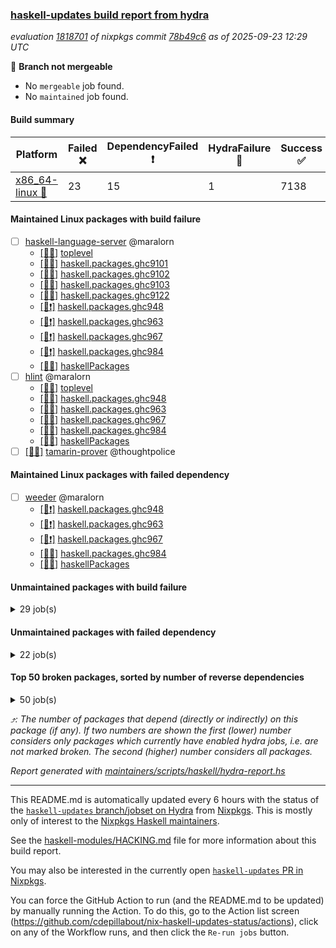 ### [haskell-updates build report from hydra](https://hydra.nixos.org/jobset/nixpkgs/haskell-updates)
*evaluation [1818701](https://hydra.nixos.org/eval/1818701) of nixpkgs commit [78b49c6](https://github.com/NixOS/nixpkgs/commits/78b49c6a656a1b02338cd700c2becd3f344dd1cc) as of 2025-09-23 12:29 UTC*

🔴 **Branch not mergeable**
  * No `mergeable` job found.
  * No `maintained` job found.

#### Build summary

 | Platform | Failed ❌ | DependencyFailed ❗ | HydraFailure 🚧 | Success ✅ | 
 | --- | --- | --- | --- | --- | 
 | [x86_64-linux 🐧](https://hydra.nixos.org/eval/1818701?filter=.x86_64-linux) | 23 | 15 | 1 | 7138 | 
#### Maintained Linux packages with build failure
- [ ] [haskell-language-server](https://hydra.nixos.org/eval/1818701?filter=haskell-language-server) @maralorn
  - [[🐧✅]](https://hydra.nixos.org/build/307609909) [toplevel](https://hydra.nixos.org/eval/1818701?filter=haskell-language-server)
  - [[🐧✅]](https://hydra.nixos.org/build/307609845) [haskell.packages.ghc9101](https://hydra.nixos.org/eval/1818701?filter=haskell.packages.ghc9101.haskell-language-server)
  - [[🐧✅]](https://hydra.nixos.org/build/307609854) [haskell.packages.ghc9102](https://hydra.nixos.org/eval/1818701?filter=haskell.packages.ghc9102.haskell-language-server)
  - [[🐧✅]](https://hydra.nixos.org/build/307609861) [haskell.packages.ghc9103](https://hydra.nixos.org/eval/1818701?filter=haskell.packages.ghc9103.haskell-language-server)
  - [[🐧❌]](https://hydra.nixos.org/build/307609875) [haskell.packages.ghc9122](https://hydra.nixos.org/eval/1818701?filter=haskell.packages.ghc9122.haskell-language-server)
  - [[🐧❗]](https://hydra.nixos.org/build/307609890) [haskell.packages.ghc948](https://hydra.nixos.org/eval/1818701?filter=haskell.packages.ghc948.haskell-language-server)
  - [[🐧❗]](https://hydra.nixos.org/build/307609904) [haskell.packages.ghc963](https://hydra.nixos.org/eval/1818701?filter=haskell.packages.ghc963.haskell-language-server)
  - [[🐧❗]](https://hydra.nixos.org/build/307609906) [haskell.packages.ghc967](https://hydra.nixos.org/eval/1818701?filter=haskell.packages.ghc967.haskell-language-server)
  - [[🐧❗]](https://hydra.nixos.org/build/307823448) [haskell.packages.ghc984](https://hydra.nixos.org/eval/1818701?filter=haskell.packages.ghc984.haskell-language-server)
  - [[🐧✅]](https://hydra.nixos.org/build/307610850) [haskellPackages](https://hydra.nixos.org/eval/1818701?filter=haskellPackages.haskell-language-server)
- [ ] [hlint](https://hydra.nixos.org/eval/1818701?filter=hlint) @maralorn
  - [[🐧✅]](https://hydra.nixos.org/build/307523323) [toplevel](https://hydra.nixos.org/eval/1818701?filter=hlint)
  - [[🐧✅]](https://hydra.nixos.org/build/307504305) [haskell.packages.ghc948](https://hydra.nixos.org/eval/1818701?filter=haskell.packages.ghc948.hlint)
  - [[🐧❌]](https://hydra.nixos.org/build/307609865) [haskell.packages.ghc963](https://hydra.nixos.org/eval/1818701?filter=haskell.packages.ghc963.hlint)
  - [[🐧❌]](https://hydra.nixos.org/build/307609888) [haskell.packages.ghc967](https://hydra.nixos.org/eval/1818701?filter=haskell.packages.ghc967.hlint)
  - [[🐧❌]](https://hydra.nixos.org/build/307609887) [haskell.packages.ghc984](https://hydra.nixos.org/eval/1818701?filter=haskell.packages.ghc984.hlint)
  - [[🐧✅]](https://hydra.nixos.org/build/307519260) [haskellPackages](https://hydra.nixos.org/eval/1818701?filter=haskellPackages.hlint)
- [ ] [[🐧❌]](https://hydra.nixos.org/build/307611693) [tamarin-prover](https://hydra.nixos.org/eval/1818701?filter=tamarin-prover) @thoughtpolice
#### Maintained Linux packages with failed dependency
- [ ] [weeder](https://hydra.nixos.org/eval/1818701?filter=weeder) @maralorn
  - [[🐧❗]](https://hydra.nixos.org/build/307504307) [haskell.packages.ghc948](https://hydra.nixos.org/eval/1818701?filter=haskell.packages.ghc948.weeder)
  - [[🐧❗]](https://hydra.nixos.org/build/307504329) [haskell.packages.ghc963](https://hydra.nixos.org/eval/1818701?filter=haskell.packages.ghc963.weeder)
  - [[🐧❗]](https://hydra.nixos.org/build/307504357) [haskell.packages.ghc967](https://hydra.nixos.org/eval/1818701?filter=haskell.packages.ghc967.weeder)
  - [[🐧✅]](https://hydra.nixos.org/build/307823442) [haskell.packages.ghc984](https://hydra.nixos.org/eval/1818701?filter=haskell.packages.ghc984.weeder)
  - [[🐧✅]](https://hydra.nixos.org/build/307523095) [haskellPackages](https://hydra.nixos.org/eval/1818701?filter=haskellPackages.weeder)
#### Unmaintained packages with build failure
<details><summary>29 job(s) </summary>

- [ ] [[🐧❌]](https://hydra.nixos.org/build/307823464) [haskellPackages.clash-lib](https://hydra.nixos.org/eval/1818701?filter=haskellPackages.clash-lib)  ⤴️ 2 | 9
- [ ] [[🐧❌]](https://hydra.nixos.org/build/307823551) [haskellPackages.murder](https://hydra.nixos.org/eval/1818701?filter=haskellPackages.murder)  ⤴️ 2 | 2
- [ ] [[🐧❌]](https://hydra.nixos.org/build/307823471) [haskellPackages.dahdit](https://hydra.nixos.org/eval/1818701?filter=haskellPackages.dahdit)  ⤴️ 1 | 4
- [ ] [[🐧❌]](https://hydra.nixos.org/build/307823444) [haskellPackages.AvlTree](https://hydra.nixos.org/eval/1818701?filter=haskellPackages.AvlTree)  ⤴️ 1 | 1
- [ ] [[🐧❌]](https://hydra.nixos.org/build/307823531) [haskellPackages.ice40-prim](https://hydra.nixos.org/eval/1818701?filter=haskellPackages.ice40-prim)  ⤴️ 1 | 1
- [ ] [[🐧❌]](https://hydra.nixos.org/build/307823533) [haskellPackages.ihp](https://hydra.nixos.org/eval/1818701?filter=haskellPackages.ihp)  ⤴️ 1 | 1
- [ ] [[🐧❌]](https://hydra.nixos.org/build/307823573) [haskellPackages.reform-blaze](https://hydra.nixos.org/eval/1818701?filter=haskellPackages.reform-blaze)  ⤴️ 0 | 3
- [ ] [[🐧❌]](https://hydra.nixos.org/build/307823458) [haskellPackages.calamity](https://hydra.nixos.org/eval/1818701?filter=haskellPackages.calamity)  ⤴️ 0 | 2
- [ ] [[🐧❌]](https://hydra.nixos.org/build/307823447) [haskellPackages.H](https://hydra.nixos.org/eval/1818701?filter=haskellPackages.H) 
- [ ] [[🐧❌]](https://hydra.nixos.org/build/307823450) [haskellPackages.SyntaxMacros](https://hydra.nixos.org/eval/1818701?filter=haskellPackages.SyntaxMacros) 
- [ ] [[🐧❌]](https://hydra.nixos.org/build/307823462) [haskellPackages.circuit-notation](https://hydra.nixos.org/eval/1818701?filter=haskellPackages.circuit-notation) 
- [ ] [[🐧❌]](https://hydra.nixos.org/build/307823467) [haskellPackages.clod](https://hydra.nixos.org/eval/1818701?filter=haskellPackages.clod) 
- [ ] [[🐧❌]](https://hydra.nixos.org/build/307823470) [haskellPackages.convert-annotation](https://hydra.nixos.org/eval/1818701?filter=haskellPackages.convert-annotation) 
- [ ] [ghc-lib](https://hydra.nixos.org/eval/1818701?filter=ghc-lib) 
  - [[🐧✅]](https://hydra.nixos.org/build/307504209) [haskell.packages.ghc9101](https://hydra.nixos.org/eval/1818701?filter=haskell.packages.ghc9101.ghc-lib)
  - [[🐧✅]](https://hydra.nixos.org/build/307504230) [haskell.packages.ghc9102](https://hydra.nixos.org/eval/1818701?filter=haskell.packages.ghc9102.ghc-lib)
  - [[🐧✅]](https://hydra.nixos.org/build/307515857) [haskell.packages.ghc9103](https://hydra.nixos.org/eval/1818701?filter=haskell.packages.ghc9103.ghc-lib)
  - [[🐧✅]](https://hydra.nixos.org/build/307515880) [haskell.packages.ghc9122](https://hydra.nixos.org/eval/1818701?filter=haskell.packages.ghc9122.ghc-lib)
  - [[🐧✅]](https://hydra.nixos.org/build/307504277) [haskell.packages.ghc948](https://hydra.nixos.org/eval/1818701?filter=haskell.packages.ghc948.ghc-lib)
  - [[🐧❌]](https://hydra.nixos.org/build/307609855) [haskell.packages.ghc963](https://hydra.nixos.org/eval/1818701?filter=haskell.packages.ghc963.ghc-lib)
  - [[🐧❌]](https://hydra.nixos.org/build/307609870) [haskell.packages.ghc967](https://hydra.nixos.org/eval/1818701?filter=haskell.packages.ghc967.ghc-lib)
  - [[🐧❌]](https://hydra.nixos.org/build/307609882) [haskell.packages.ghc984](https://hydra.nixos.org/eval/1818701?filter=haskell.packages.ghc984.ghc-lib)
  - [[🐧✅]](https://hydra.nixos.org/build/307518557) [haskellPackages](https://hydra.nixos.org/eval/1818701?filter=haskellPackages.ghc-lib)
- [ ] [[🐧❌]](https://hydra.nixos.org/build/307823541) [haskellPackages.langchain-hs](https://hydra.nixos.org/eval/1818701?filter=haskellPackages.langchain-hs) 
- [ ] [[🐧❌]](https://hydra.nixos.org/build/307823555) [haskellPackages.ollama-holes-plugin](https://hydra.nixos.org/eval/1818701?filter=haskellPackages.ollama-holes-plugin) 
- [ ] [[🐧❌]](https://hydra.nixos.org/build/307823579) [haskellPackages.sasha](https://hydra.nixos.org/eval/1818701?filter=haskellPackages.sasha) 
- [ ] [[🐧❌]](https://hydra.nixos.org/build/307823587) [haskellPackages.sqlite-easy](https://hydra.nixos.org/eval/1818701?filter=haskellPackages.sqlite-easy) 
- [ ] [[🐧❌]](https://hydra.nixos.org/build/307823599) [haskellPackages.typed-gui](https://hydra.nixos.org/eval/1818701?filter=haskellPackages.typed-gui) 
- [ ] [[🐧❌]](https://hydra.nixos.org/build/307823605) [haskellPackages.winio](https://hydra.nixos.org/eval/1818701?filter=haskellPackages.winio) 
</details>

#### Unmaintained packages with failed dependency
<details><summary>22 job(s) </summary>

- [ ] [[🐧❗]](https://hydra.nixos.org/build/307823465) [haskellPackages.clash-ghc](https://hydra.nixos.org/eval/1818701?filter=haskellPackages.clash-ghc)  ⤴️ 1 | 4
- [ ] [[🐧❗]](https://hydra.nixos.org/build/307823453) [haskellPackages.alpha](https://hydra.nixos.org/eval/1818701?filter=haskellPackages.alpha) 
- [ ] [[🐧❗]](https://hydra.nixos.org/build/307823468) [haskellPackages.clash-shake](https://hydra.nixos.org/eval/1818701?filter=haskellPackages.clash-shake) 
- [ ] [[🐧❗]](https://hydra.nixos.org/build/307823473) [haskellPackages.dahdit-network](https://hydra.nixos.org/eval/1818701?filter=haskellPackages.dahdit-network) 
- [ ] [[🐧❗]](https://hydra.nixos.org/build/307823477) [haskellPackages.expand](https://hydra.nixos.org/eval/1818701?filter=haskellPackages.expand) 
- [ ] [[🐧❗]](https://hydra.nixos.org/build/307518228) [haskellPackages.fastparser](https://hydra.nixos.org/eval/1818701?filter=haskellPackages.fastparser) 
- [ ] [ghc-tags](https://hydra.nixos.org/eval/1818701?filter=ghc-tags) 
  - [[🐧✅]](https://hydra.nixos.org/build/307504250) [haskell.packages.ghc9101](https://hydra.nixos.org/eval/1818701?filter=haskell.packages.ghc9101.ghc-tags)
  - [[🐧✅]](https://hydra.nixos.org/build/307504235) [haskell.packages.ghc9102](https://hydra.nixos.org/eval/1818701?filter=haskell.packages.ghc9102.ghc-tags)
  - [[🐧✅]](https://hydra.nixos.org/build/307515861) [haskell.packages.ghc9103](https://hydra.nixos.org/eval/1818701?filter=haskell.packages.ghc9103.ghc-tags)
  - [[🐧✅]](https://hydra.nixos.org/build/307504306) [haskell.packages.ghc948](https://hydra.nixos.org/eval/1818701?filter=haskell.packages.ghc948.ghc-tags)
  - [[🐧❗]](https://hydra.nixos.org/build/307609867) [haskell.packages.ghc963](https://hydra.nixos.org/eval/1818701?filter=haskell.packages.ghc963.ghc-tags)
  - [[🐧❗]](https://hydra.nixos.org/build/307609876) [haskell.packages.ghc967](https://hydra.nixos.org/eval/1818701?filter=haskell.packages.ghc967.ghc-tags)
  - [[🐧✅]](https://hydra.nixos.org/build/307518573) [haskellPackages](https://hydra.nixos.org/eval/1818701?filter=haskellPackages.ghc-tags)
- [ ] [[🐧❗]](https://hydra.nixos.org/build/307823492) [haskellPackages.gmap](https://hydra.nixos.org/eval/1818701?filter=haskellPackages.gmap) 
- [ ] [[🐧❗]](https://hydra.nixos.org/build/307823534) [haskellPackages.ihp-ide](https://hydra.nixos.org/eval/1818701?filter=haskellPackages.ihp-ide) 
- [ ] [[🐧❗]](https://hydra.nixos.org/build/307823532) [haskellPackages.ihp-migrate](https://hydra.nixos.org/eval/1818701?filter=haskellPackages.ihp-migrate) 
- [ ] [[🐧❗]](https://hydra.nixos.org/build/307823542) [haskellPackages.lion](https://hydra.nixos.org/eval/1818701?filter=haskellPackages.lion) 
- [ ] [[🐧❗]](https://hydra.nixos.org/build/307823553) [haskellPackages.oberon0](https://hydra.nixos.org/eval/1818701?filter=haskellPackages.oberon0) 
- [ ] [spago](https://hydra.nixos.org/eval/1818701?filter=spago) 
  - [[🐧❗]](https://hydra.nixos.org/build/307611681) [toplevel](https://hydra.nixos.org/eval/1818701?filter=spago)
  - [[🐧❗]](https://hydra.nixos.org/build/307611390) [haskellPackages](https://hydra.nixos.org/eval/1818701?filter=haskellPackages.spago)
</details>

#### Top 50 broken packages, sorted by number of reverse dependencies
<details><summary>50 job(s) </summary>

[haskell98](https://packdeps.haskellers.com/reverse/haskell98) ⤴️ 152  
[failure](https://packdeps.haskellers.com/reverse/failure) ⤴️ 72  
[enumerator](https://packdeps.haskellers.com/reverse/enumerator) ⤴️ 56  
[connection](https://packdeps.haskellers.com/reverse/connection) ⤴️ 49  
[util](https://packdeps.haskellers.com/reverse/util) ⤴️ 49  
[derive](https://packdeps.haskellers.com/reverse/derive) ⤴️ 48  
[fclabels](https://packdeps.haskellers.com/reverse/fclabels) ⤴️ 47  
[accelerate](https://packdeps.haskellers.com/reverse/accelerate) ⤴️ 42  
[syb-with-class](https://packdeps.haskellers.com/reverse/syb-with-class) ⤴️ 42  
[MonadCatchIO-transformers](https://packdeps.haskellers.com/reverse/MonadCatchIO-transformers) ⤴️ 41  
[TypeCompose](https://packdeps.haskellers.com/reverse/TypeCompose) ⤴️ 41  
[PrimitiveArray](https://packdeps.haskellers.com/reverse/PrimitiveArray) ⤴️ 35  
[crypto-random](https://packdeps.haskellers.com/reverse/crypto-random) ⤴️ 35  
[dual](https://packdeps.haskellers.com/reverse/dual) ⤴️ 32  
[hsp](https://packdeps.haskellers.com/reverse/hsp) ⤴️ 32  
[language-ecmascript](https://packdeps.haskellers.com/reverse/language-ecmascript) ⤴️ 31  
[hw-int](https://packdeps.haskellers.com/reverse/hw-int) ⤴️ 29  
[hw-string-parse](https://packdeps.haskellers.com/reverse/hw-string-parse) ⤴️ 29  
[iteratee](https://packdeps.haskellers.com/reverse/iteratee) ⤴️ 29  
[composite-base](https://packdeps.haskellers.com/reverse/composite-base) ⤴️ 28  
[hw-bits](https://packdeps.haskellers.com/reverse/hw-bits) ⤴️ 28  
[regexpr](https://packdeps.haskellers.com/reverse/regexpr) ⤴️ 27  
[text-format](https://packdeps.haskellers.com/reverse/text-format) ⤴️ 27  
[crypto-numbers](https://packdeps.haskellers.com/reverse/crypto-numbers) ⤴️ 25  
[either-unwrap](https://packdeps.haskellers.com/reverse/either-unwrap) ⤴️ 25  
[universum](https://packdeps.haskellers.com/reverse/universum) ⤴️ 25  
[bits-extra](https://packdeps.haskellers.com/reverse/bits-extra) ⤴️ 23  
[Crypto](https://packdeps.haskellers.com/reverse/Crypto) ⤴️ 22  
[crypto-pubkey](https://packdeps.haskellers.com/reverse/crypto-pubkey) ⤴️ 22  
[haskelldb](https://packdeps.haskellers.com/reverse/haskelldb) ⤴️ 22  
[wxdirect](https://packdeps.haskellers.com/reverse/wxdirect) ⤴️ 22  
[BiobaseTypes](https://packdeps.haskellers.com/reverse/BiobaseTypes) ⤴️ 21  
[alg](https://packdeps.haskellers.com/reverse/alg) ⤴️ 21  
[hw-rankselect-base](https://packdeps.haskellers.com/reverse/hw-rankselect-base) ⤴️ 21  
[libxml-sax](https://packdeps.haskellers.com/reverse/libxml-sax) ⤴️ 21  
[wxc](https://packdeps.haskellers.com/reverse/wxc) ⤴️ 21  
[biocore](https://packdeps.haskellers.com/reverse/biocore) ⤴️ 20  
[hw-excess](https://packdeps.haskellers.com/reverse/hw-excess) ⤴️ 20  
[wxcore](https://packdeps.haskellers.com/reverse/wxcore) ⤴️ 20  
[attoparsec-enumerator](https://packdeps.haskellers.com/reverse/attoparsec-enumerator) ⤴️ 19  
[cprng-aes](https://packdeps.haskellers.com/reverse/cprng-aes) ⤴️ 19  
[fay](https://packdeps.haskellers.com/reverse/fay) ⤴️ 19  
[hsx2hs](https://packdeps.haskellers.com/reverse/hsx2hs) ⤴️ 19  
[hw-balancedparens](https://packdeps.haskellers.com/reverse/hw-balancedparens) ⤴️ 19  
[ixset](https://packdeps.haskellers.com/reverse/ixset) ⤴️ 19  
[mmsyn2](https://packdeps.haskellers.com/reverse/mmsyn2) ⤴️ 19  
[wx](https://packdeps.haskellers.com/reverse/wx) ⤴️ 19  
[BiobaseENA](https://packdeps.haskellers.com/reverse/BiobaseENA) ⤴️ 18  
[asn1-data](https://packdeps.haskellers.com/reverse/asn1-data) ⤴️ 18  
[bytestring-show](https://packdeps.haskellers.com/reverse/bytestring-show) ⤴️ 18  
</details>


*⤴️: The number of packages that depend (directly or indirectly) on this package (if any). If two numbers are shown the first (lower) number considers only packages which currently have enabled hydra jobs, i.e. are not marked broken. The second (higher) number considers all packages.*

*Report generated with [maintainers/scripts/haskell/hydra-report.hs](https://github.com/NixOS/nixpkgs/blob/haskell-updates/maintainers/scripts/haskell/hydra-report.hs)*


----------------------------------------------------------------------

This README.md is automatically updated every 6 hours with the status of the
[`haskell-updates` branch/jobset on Hydra](https://hydra.nixos.org/jobset/nixpkgs/haskell-updates)
from [Nixpkgs](https://github.com/NixOS/nixpkgs).  This is mostly only of
interest to the [Nixpkgs Haskell maintainers](https://github.com/orgs/NixOS/teams/haskell).

See the
[haskell-modules/HACKING.md](https://github.com/NixOS/nixpkgs/blob/haskell-updates/pkgs/development/haskell-modules/HACKING.md)
file for more information about this build report.

You may also be interested in the currently open
[`haskell-updates` PR in Nixpkgs](https://github.com/nixos/nixpkgs/pulls?q=is%3Apr+is%3Aopen+head%3Ahaskell-updates).

You can force the GitHub Action to run (and the README.md to be updated) by
manually running the Action.  To do this, go to the Action list screen
(https://github.com/cdepillabout/nix-haskell-updates-status/actions),
click on any of the Workflow runs, and then click the `Re-run jobs` button.
